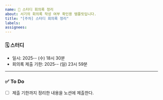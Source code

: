 ```yaml
---
name: 📒 스터디 회의록 정리
about: 서기의 회의록 작성 여부 확인용 템플릿입니다.
title: "[주차] 스터디 회의록 정리"
labels:
assignees:
---
```


### 🗓️ 스터디

- 일시: 2025-- (수) 18시 30분
- 회의록 제출 기한: 2025-- (일) 23시 59분

---

### ✅ To Do

- [ ] 제출 기한까지 정리한 내용을 노션에 제출한다.
